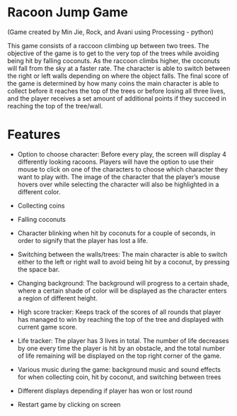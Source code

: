 # Racoon Jump Game 
(Game created by Min Jie, Rock, and Avani using Processing - python)


This game consists of a raccoon climbing up between two trees. The objective of the game is to get to the very top of the trees while avoiding being hit by falling coconuts. As the raccoon climbs higher, the coconuts will fall from the sky at a faster rate. The character is able to switch between the right or left walls depending on where the object falls. The final score of the game is determined by how many coins the main character is able to collect before it reaches the top of the trees or before losing all three lives, and the player receives a set amount of additional points if they succeed in reaching the top of the tree/wall.

# Features
- Option to choose character: Before every play, the screen will display 4 differently looking racoons. Players will have the option to use their mouse to click on                               one of the characters to choose which character they want to play with. The image of the character that the player’s mouse hovers over                               while selecting the character will also be highlighted in a different color.
- Collecting coins
- Falling coconuts
- Character blinking when hit by coconuts for a couple of seconds, in order to signify that the player has lost a life.
 
- Switching between the walls/trees: The main character is able to switch either to the left or right wall to avoid being hit by a coconut, by pressing the space                                        bar.
- Changing background: The background will progress to a certain shade, where a certain shade of color will be displayed as the character enters a region of                                different height.
- High score tracker: Keeps track of the scores of all rounds that player has managed to win by reaching the top of the tree and displayed with current game score.
- Life tracker: The player has 3 lives in total. The number of life decreases by one every time the player is hit by an obstacle, and the total number of life                       remaining will be displayed on the top right corner of the game.
- Various music during the game: background music and sound effects for when collecting coin, hit by coconut, and switching between trees
- Different displays depending if player has won or lost round
- Restart game by clicking on screen
